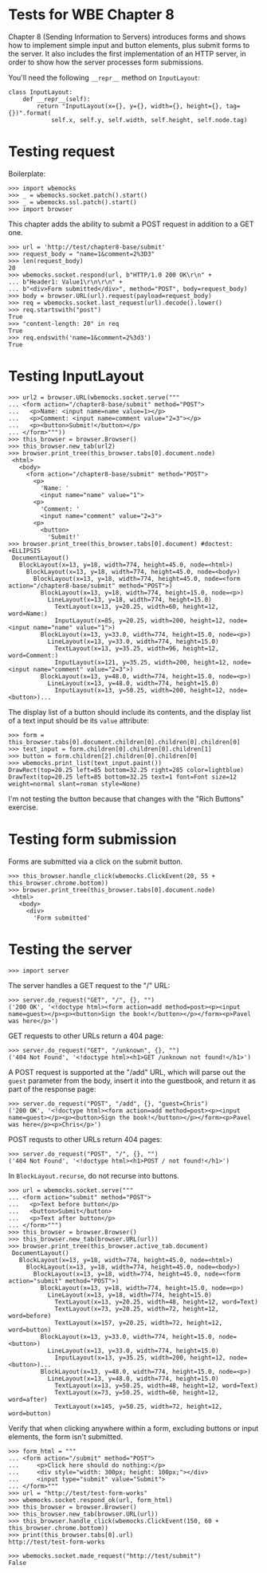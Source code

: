 Tests for WBE Chapter 8
=======================

Chapter 8 (Sending Information to Servers) introduces forms and shows how
to implement simple input and button elements, plus submit forms to the server.
It also includes the first implementation of an HTTP server, in order to show
how the server processes form submissions.

You'll need the following `__repr__` method on `InputLayout`:

```
class InputLayout:
    def __repr__(self):
        return "InputLayout(x={}, y={}, width={}, height={}, tag={})".format(
            self.x, self.y, self.width, self.height, self.node.tag)
```

Testing request
===============

Boilerplate:

    >>> import wbemocks
    >>> _ = wbemocks.socket.patch().start()
    >>> _ = wbemocks.ssl.patch().start()
    >>> import browser

This chapter adds the ability to submit a POST request in addition to a GET
one.

    >>> url = 'http://test/chapter8-base/submit'
    >>> request_body = "name=1&comment=2%3D3"
    >>> len(request_body)
    20
    >>> wbemocks.socket.respond(url, b"HTTP/1.0 200 OK\r\n" +
    ... b"Header1: Value1\r\n\r\n" +
    ... b"<div>Form submitted</div>", method="POST", body=request_body)
    >>> body = browser.URL(url).request(payload=request_body)
    >>> req = wbemocks.socket.last_request(url).decode().lower()
    >>> req.startswith("post")
    True
    >>> "content-length: 20" in req
    True
    >>> req.endswith('name=1&comment=2%3d3')
    True


Testing InputLayout
===================

    >>> url2 = browser.URL(wbemocks.socket.serve("""
    ... <form action="/chapter8-base/submit" method="POST">
    ...   <p>Name: <input name=name value=1></p>
    ...   <p>Comment: <input name=comment value="2=3"></p>
    ...   <p><button>Submit!</button></p>
    ... </form>"""))
    >>> this_browser = browser.Browser()
    >>> this_browser.new_tab(url2)
    >>> browser.print_tree(this_browser.tabs[0].document.node)
     <html>
       <body>
         <form action="/chapter8-base/submit" method="POST">
           <p>
             'Name: '
             <input name="name" value="1">
           <p>
             'Comment: '
             <input name="comment" value="2=3">
           <p>
             <button>
               'Submit!'
    >>> browser.print_tree(this_browser.tabs[0].document) #doctest: +ELLIPSIS
     DocumentLayout()
       BlockLayout(x=13, y=18, width=774, height=45.0, node=<html>)
         BlockLayout(x=13, y=18, width=774, height=45.0, node=<body>)
           BlockLayout(x=13, y=18, width=774, height=45.0, node=<form action="/chapter8-base/submit" method="POST">)
             BlockLayout(x=13, y=18, width=774, height=15.0, node=<p>)
               LineLayout(x=13, y=18, width=774, height=15.0)
                 TextLayout(x=13, y=20.25, width=60, height=12, word=Name:)
                 InputLayout(x=85, y=20.25, width=200, height=12, node=<input name="name" value="1">)
             BlockLayout(x=13, y=33.0, width=774, height=15.0, node=<p>)
               LineLayout(x=13, y=33.0, width=774, height=15.0)
                 TextLayout(x=13, y=35.25, width=96, height=12, word=Comment:)
                 InputLayout(x=121, y=35.25, width=200, height=12, node=<input name="comment" value="2=3">)
             BlockLayout(x=13, y=48.0, width=774, height=15.0, node=<p>)
               LineLayout(x=13, y=48.0, width=774, height=15.0)
                 InputLayout(x=13, y=50.25, width=200, height=12, node=<button>)...

The display list of a button should include its contents, and the display list
of a text input should be its `value` attribute:

    >>> form = this_browser.tabs[0].document.children[0].children[0].children[0]
    >>> text_input = form.children[0].children[0].children[1]
    >>> button = form.children[2].children[0].children[0]
    >>> wbemocks.print_list(text_input.paint())
    DrawRect(top=20.25 left=85 bottom=32.25 right=285 color=lightblue)
    DrawText(top=20.25 left=85 bottom=32.25 text=1 font=Font size=12 weight=normal slant=roman style=None)

I'm not testing the button because that changes with the "Rich
Buttons" exercise.

Testing form submission
=======================

Forms are submitted via a click on the submit button.

    >>> this_browser.handle_click(wbemocks.ClickEvent(20, 55 + this_browser.chrome.bottom))
    >>> browser.print_tree(this_browser.tabs[0].document.node)
     <html>
       <body>
         <div>
           'Form submitted'

Testing the server
==================

    >>> import server

The server handles a GET request to the "/" URL:

    >>> server.do_request("GET", "/", {}, "")
    ('200 OK', '<!doctype html><form action=add method=post><p><input name=guest></p><p><button>Sign the book!</button></p></form><p>Pavel was here</p>')

GET requests to other URLs return a 404 page:

    >>> server.do_request("GET", "/unknown", {}, "")
    ('404 Not Found', '<!doctype html><h1>GET /unknown not found!</h1>')

A POST request is supported at the "/add" URL, which will parse out the `guest`
parameter from the body, insert it into the guestbook, and return it as part of
the response page:

    >>> server.do_request("POST", "/add", {}, "guest=Chris")
    ('200 OK', '<!doctype html><form action=add method=post><p><input name=guest></p><p><button>Sign the book!</button></p></form><p>Pavel was here</p><p>Chris</p>')

POST requsts to other URLs return 404 pages:

    >>> server.do_request("POST", "/", {}, "")
    ('404 Not Found', '<!doctype html><h1>POST / not found!</h1>')

In `BlockLayout.recurse`, do not recurse into buttons.

    >>> url = wbemocks.socket.serve("""
    ... <form action="submit" method="POST">
    ...   <p>Text before button</p>
    ...   <button>Submit</button>
    ...   <p>Text after button</p>
    ... </form>""")
    >>> this_browser = browser.Browser()
    >>> this_browser.new_tab(browser.URL(url))
    >>> browser.print_tree(this_browser.active_tab.document)
     DocumentLayout()
       BlockLayout(x=13, y=18, width=774, height=45.0, node=<html>)
         BlockLayout(x=13, y=18, width=774, height=45.0, node=<body>)
           BlockLayout(x=13, y=18, width=774, height=45.0, node=<form action="submit" method="POST">)
             BlockLayout(x=13, y=18, width=774, height=15.0, node=<p>)
               LineLayout(x=13, y=18, width=774, height=15.0)
                 TextLayout(x=13, y=20.25, width=48, height=12, word=Text)
                 TextLayout(x=73, y=20.25, width=72, height=12, word=before)
                 TextLayout(x=157, y=20.25, width=72, height=12, word=button)
             BlockLayout(x=13, y=33.0, width=774, height=15.0, node=<button>)
               LineLayout(x=13, y=33.0, width=774, height=15.0)
                 InputLayout(x=13, y=35.25, width=200, height=12, node=<button>)...
             BlockLayout(x=13, y=48.0, width=774, height=15.0, node=<p>)
               LineLayout(x=13, y=48.0, width=774, height=15.0)
                 TextLayout(x=13, y=50.25, width=48, height=12, word=Text)
                 TextLayout(x=73, y=50.25, width=60, height=12, word=after)
                 TextLayout(x=145, y=50.25, width=72, height=12, word=button)

Verify that when clicking anywhere within a form, excluding buttons or input elements, the form isn't submitted.

    >>> form_html = """
    ... <form action="/submit" method="POST">
    ...     <p>Click here should do nothing:</p>
    ...     <div style="width: 300px; height: 100px;"></div>
    ...     <input type="submit" value="Submit">
    ... </form>"""
    >>> url = "http://test/test-form-works"
    >>> wbemocks.socket.respond_ok(url, form_html)
    >>> this_browser = browser.Browser()
    >>> this_browser.new_tab(browser.URL(url))
    >>> this_browser.handle_click(wbemocks.ClickEvent(150, 60 + this_browser.chrome.bottom))
    >>> print(this_browser.tabs[0].url)
    http://test/test-form-works

    >>> wbemocks.socket.made_request("http://test/submit")
    False
